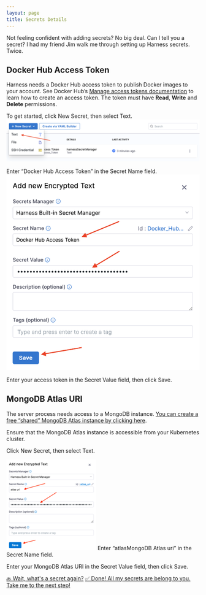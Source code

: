 ```yaml
---
layout: page
title: Secrets Details
---
```


Not feeling confident with adding secrets? No big deal. Can I tell you a secret? I had my friend Jim walk me through setting up Harness secrets. Twice.

## Docker Hub Access Token

Harness needs a Docker Hub access token to publish Docker images to your account. See Docker Hub’s [Manage access tokens documentation](https://docs.docker.com/docker-hub/access-tokens/) to learn how to create an access token. The token must have **Read**, **Write** and **Delete** permissions.

To get started, click New Secret, then select Text.
![Picture of the Harness new secret UI](../assets/images/3.png)

Enter “Docker Hub Access Token” in the Secret Name field.
![Picture of the Harness new encrypted text secret UI](../assets/images/4.png)

Enter your access token in the Secret Value field, then click Save.

## MongoDB Atlas URI

The server process needs access to a MongoDB instance. [You can create a free “shared” MongoDB Atlas instance by clicking here](https://www.mongodb.com/free-cloud-database).

Ensure that the MongoDB Atlas instance is accessible from your Kubernetes cluster.

Click New Secret, then select Text.

![Adding the Mongo Atlas URI Secret](../assets/images/mongoAtlasURISecret.png)
Enter “atlasMongoDB Atlas uri” in the Secret Name field.

Enter your MongoDB Atlas URI in the Secret Value field, then click Save.

<a class="btn btn-primary" href="../Secrets/secretsIntro">🔙 Wait, what's a secret again?</a>
<a class="btn btn-primary" href="../Connectors/connectorsIntro">✅ Done! All my secrets are belong to you. Take me to the next step!</a>